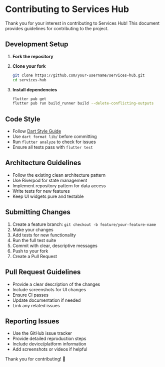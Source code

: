 # Contributing to Services Hub

Thank you for your interest in contributing to Services Hub! This document provides guidelines for contributing to the project.

## Development Setup

1. **Fork the repository**
2. **Clone your fork**
   ```bash
   git clone https://github.com/your-username/services-hub.git
   cd services-hub
   ```

3. **Install dependencies**
   ```bash
   flutter pub get
   flutter pub run build_runner build --delete-conflicting-outputs
   ```

## Code Style

- Follow [Dart Style Guide](https://dart.dev/guides/language/effective-dart/style)
- Use `dart format lib/` before committing
- Run `flutter analyze` to check for issues
- Ensure all tests pass with `flutter test`

## Architecture Guidelines

- Follow the existing clean architecture pattern
- Use Riverpod for state management
- Implement repository pattern for data access
- Write tests for new features
- Keep UI widgets pure and testable

## Submitting Changes

1. Create a feature branch: `git checkout -b feature/your-feature-name`
2. Make your changes
3. Add tests for new functionality
4. Run the full test suite
5. Commit with clear, descriptive messages
6. Push to your fork
7. Create a Pull Request

## Pull Request Guidelines

- Provide a clear description of the changes
- Include screenshots for UI changes
- Ensure CI passes
- Update documentation if needed
- Link any related issues

## Reporting Issues

- Use the GitHub issue tracker
- Provide detailed reproduction steps
- Include device/platform information
- Add screenshots or videos if helpful

Thank you for contributing! 🚀